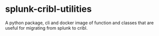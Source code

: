 # splunk-cribl-utilities
A python package, cli and docker image of function and classes that are useful for migrating from splunk to cribl.
